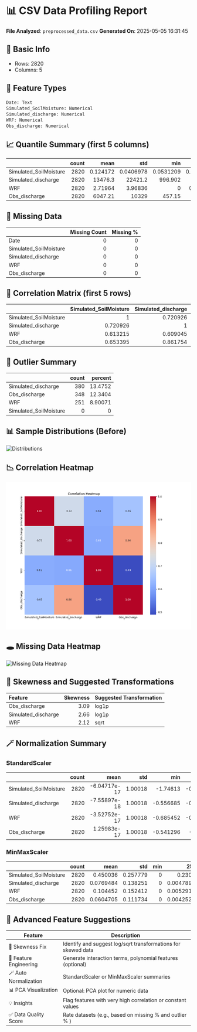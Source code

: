 # 📊 CSV Data Profiling Report

**File Analyzed**: `preprocessed_data.csv`
**Generated On**: 2025-05-05 16:31:45

## 📌 Basic Info
- Rows: 2820
- Columns: 5

## 🧬 Feature Types
```
Date: Text
Simulated_SoilMoisture: Numerical
Simulated_discharge: Numerical
WRF: Numerical
Obs_discharge: Numerical
```

## 📈 Quantile Summary (first 5 columns)
|                        |   count |         mean |           std |         min |          25% |
|:-----------------------|--------:|-------------:|--------------:|------------:|-------------:|
| Simulated_SoilMoisture |    2820 |     0.124172 |     0.0406978 |   0.0531209 |    0.0894851 |
| Simulated_discharge    |    2820 | 13476.3      | 22421.2       | 996.902     | 1773.71      |
| WRF                    |    2820 |     2.71964  |     3.96836   |   0         |    0.137766  |
| Obs_discharge          |    2820 |  6047.21     | 10329         | 457.15      |  850.263     |

## 🚫 Missing Data
|                        |   Missing Count |   Missing % |
|:-----------------------|----------------:|------------:|
| Date                   |               0 |           0 |
| Simulated_SoilMoisture |               0 |           0 |
| Simulated_discharge    |               0 |           0 |
| WRF                    |               0 |           0 |
| Obs_discharge          |               0 |           0 |

## 🔗 Correlation Matrix (first 5 rows)
|                        |   Simulated_SoilMoisture |   Simulated_discharge |      WRF |   Obs_discharge |
|:-----------------------|-------------------------:|----------------------:|---------:|----------------:|
| Simulated_SoilMoisture |                 1        |              0.720926 | 0.613215 |        0.653395 |
| Simulated_discharge    |                 0.720926 |              1        | 0.609045 |        0.861754 |
| WRF                    |                 0.613215 |              0.609045 | 1        |        0.490133 |
| Obs_discharge          |                 0.653395 |              0.861754 | 0.490133 |        1        |

## 🧪 Outlier Summary
|                        |   count |   percent |
|:-----------------------|--------:|----------:|
| Simulated_discharge    |     380 |  13.4752  |
| Obs_discharge          |     348 |  12.3404  |
| WRF                    |     251 |   8.90071 |
| Simulated_SoilMoisture |       0 |   0       |

## 📊 Sample Distributions (Before)
![Distributions](distribution_before_outlier_removal.png)

## 📉 Correlation Heatmap
![Correlation Heatmap](correlation_heatmap.png)

## 🕳️ Missing Data Heatmap
![Missing Data Heatmap](missing_data_heatmap.png)

## 🔄 Skewness and Suggested Transformations
| Feature | Skewness | Suggested Transformation |
|:--------|----------:|:-------------------------|
| Obs_discharge | 3.09 | log1p |
| Simulated_discharge | 2.66 | log1p |
| WRF | 2.12 | sqrt |

## 🪄 Normalization Summary
### StandardScaler
|                        |   count |         mean |     std |       min |       25% |        50% |       75% |     max |
|:-----------------------|--------:|-------------:|--------:|----------:|----------:|-----------:|----------:|--------:|
| Simulated_SoilMoisture |    2820 | -6.04717e-17 | 1.00018 | -1.74613  | -0.852458 | -0.0949661 | 0.79397   | 2.13385 |
| Simulated_discharge    |    2820 | -7.55897e-18 | 1.00018 | -0.556685 | -0.522033 | -0.480121  | 0.0594802 | 6.67784 |
| WRF                    |    2820 | -3.52752e-17 | 1.00018 | -0.685452 | -0.650729 | -0.449139  | 0.23778   | 5.87689 |
| Obs_discharge          |    2820 |  1.25983e-17 | 1.00018 | -0.541296 | -0.50323  | -0.449172  | 0.0547379 | 8.41011 |
### MinMaxScaler
|                        |   count |      mean |      std |   min |        25% |       50% |       75% |   max |
|:-----------------------|--------:|----------:|---------:|------:|-----------:|----------:|----------:|------:|
| Simulated_SoilMoisture |    2820 | 0.450036  | 0.257779 |     0 | 0.23033    | 0.42556   | 0.654669  |     1 |
| Simulated_discharge    |    2820 | 0.0769484 | 0.138251 |     0 | 0.00478986 | 0.0105832 | 0.0851702 |     1 |
| WRF                    |    2820 | 0.104452  | 0.152412 |     0 | 0.00529116 | 0.0360105 | 0.140686  |     1 |
| Obs_discharge          |    2820 | 0.0604705 | 0.111734 |     0 | 0.00425249 | 0.0102915 | 0.0665855 |     1 |
## 🧠 Advanced Feature Suggestions
| Feature | Description |
|---------|-------------|
| 🔄 Skewness Fix | Identify and suggest log/sqrt transformations for skewed data |
| 🧮 Feature Engineering | Generate interaction terms, polynomial features (optional) |
| 🪄 Auto Normalization | StandardScaler or MinMaxScaler summaries |
| 📊 PCA Visualization | Optional: PCA plot for numeric data |
| 💡 Insights | Flag features with very high correlation or constant values |
| ✅ Data Quality Score | Rate datasets (e.g., based on missing % and outlier % ) |

